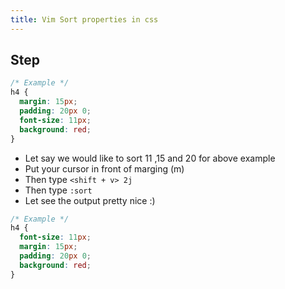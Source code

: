 ```yaml
---
title: Vim Sort properties in css
---
```


## Step

```css
/* Example */
h4 {
  margin: 15px;
  padding: 20px 0;
  font-size: 11px;
  background: red;
}
```

- Let say we would like to sort 11 ,15 and 20 for above example
- Put your cursor in front of marging (m)
- Then type `<shift + v> 2j`
- Then type `:sort`
- Let see the output pretty nice :)

```css
/* Example */
h4 {
  font-size: 11px;
  margin: 15px;
  padding: 20px 0;
  background: red;
}
```
